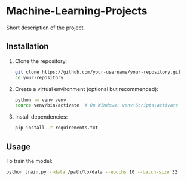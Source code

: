 # Machine-Learning-Projects

Short description of the project.

## Installation

1. Clone the repository:
    ```bash
    git clone https://github.com/your-username/your-repository.git
    cd your-repository
    ```

2. Create a virtual environment (optional but recommended):
    ```bash
    python -m venv venv
    source venv/bin/activate  # On Windows: venv\Scripts\activate
    ```

3. Install dependencies:
    ```bash
    pip install -r requirements.txt
    ```

## Usage

To train the model:
```bash
python train.py --data /path/to/data --epochs 10 --batch-size 32
